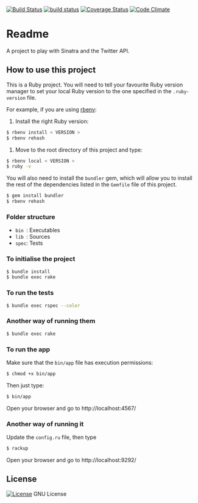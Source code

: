 [![Build Status](https://travis-ci.org/octopusinvitro/twitter-api.svg?branch=master)](https://travis-ci.org/octopusinvitro/twitter-api)
[![build status](https://gitlab.com/octopusinvitro/twitter-api/badges/master/build.svg)](https://gitlab.com/octopusinvitro/twitter-api/commits/master)
[![Coverage Status](https://coveralls.io/repos/github/octopusinvitro/twitter-api/badge.svg?branch=master)](https://coveralls.io/github/octopusinvitro/twitter-api?branch=master)
[![Code Climate](https://codeclimate.com/github/octopusinvitro/twitter-api/badges/gpa.svg)](https://codeclimate.com/github/octopusinvitro/twitter-api)

# Readme

A project to play with Sinatra and the Twitter API.


## How to use this project

This is a Ruby project.
You will need to tell your favourite Ruby version manager to set your local Ruby version to the one specified in the `.ruby-version` file.

For example, if you are using [rbenv](https://cbednarski.com/articles/installing-ruby/):

1. Install the right Ruby version:
```bash
$ rbenv install < VERSION >
$ rbenv rehash
```
1. Move to the root directory of this project and type:
```bash
$ rbenv local < VERSION >
$ ruby -v
```

You will also need to install the `bundler` gem, which will allow you to install the rest of the dependencies listed in the `Gemfile` file of this project.

```bash
$ gem install bundler
$ rbenv rehash
```


### Folder structure

* `bin `: Executables
* `lib `: Sources
* `spec`: Tests


### To initialise the project

```bash
$ bundle install
$ bundle exec rake
```


### To run the tests

```bash
$ bundle exec rspec --color
```


### Another way of running them

```bash
$ bundle exec rake
```

### To run the app

Make sure that the `bin/app` file has execution permissions:

```bash
$ chmod +x bin/app
```

Then just type:

```bash
$ bin/app
```

Open your browser and go to http://localhost:4567/


### Another way of running it

Update the `config.ru` file, then type

```bash
$ rackup
```

Open your browser and go to http://localhost:9292/


## License

[![License](https://img.shields.io/badge/gnu-license-green.svg?style=flat)](https://opensource.org/licenses/GPL-2.0)
GNU License

